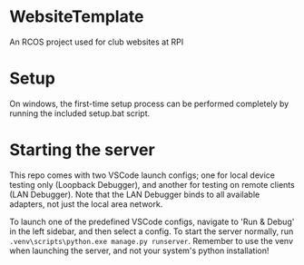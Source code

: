 # WebsiteTemplate
An RCOS project used for club websites at RPI

# Setup
On windows, the first-time setup process can be performed completely by running the included setup.bat script.

# Starting the server
This repo comes with two VSCode launch configs; one for local device testing only (Loopback Debugger), and another for testing on remote clients (LAN Debugger). Note that the LAN Debugger binds to all available adapters, not just the local area network.

To launch one of the predefined VSCode configs, navigate to 'Run & Debug' in the left sidebar, and then select a config.
To start the server normally, run `.venv\scripts\python.exe manage.py runserver`. Remember to use the venv when launching the server, and not your system's python installation!

